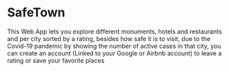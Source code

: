 # SafeTown

This Web App lets you explore different monuments, hotels and restaurants and per city sorted by a rating, besides how safe it is to visit, due to the Covid-19 pandemic by showing the number of active cases in that city, you can create an account (Linked to your Google or Airbnb account) to leave a rating or save your favorite places
